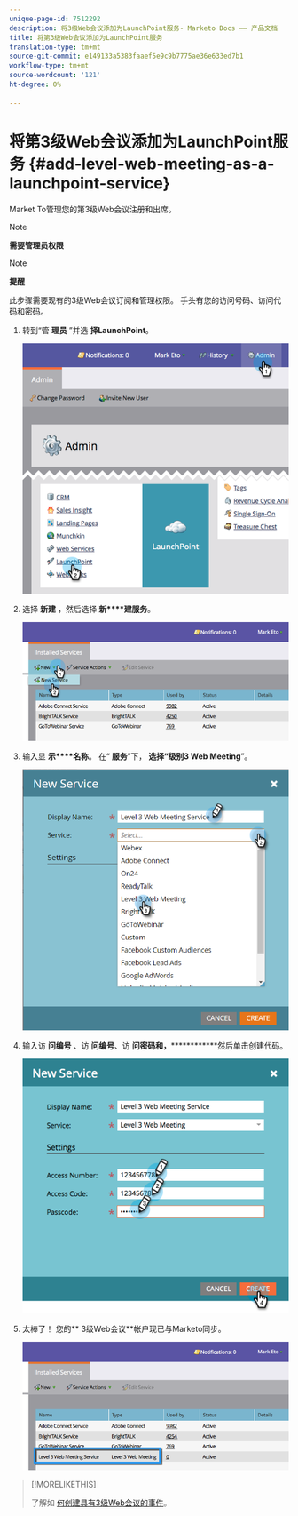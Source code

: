 ```yaml
---
unique-page-id: 7512292
description: 将3级Web会议添加为LaunchPoint服务- Marketo Docs —— 产品文档
title: 将第3级Web会议添加为LaunchPoint服务
translation-type: tm+mt
source-git-commit: e149133a5383faaef5e9c9b7775ae36e633ed7b1
workflow-type: tm+mt
source-wordcount: '121'
ht-degree: 0%

---
```



# 将第3级Web会议添加为LaunchPoint服务 {#add-level-web-meeting-as-a-launchpoint-service}

Market To管理您的第3级Web会议注册和出席。

>[!NOTE]
>
>**需要管理员权限**

>[!NOTE]
>
>**提醒**
>
>此步骤需要现有的3级Web会议订阅和管理权限。 手头有您的访问号码、访问代码和密码。

1. 转到“管 **理员** ”并选 **择LaunchPoint**。

   ![](assets/image2015-4-23-10-3a5-3a12.png)

1. 选择 **新建** ，然后选择 **新****建服务**。

   ![](assets/level-3-web-meeting-new-service.png)

1. 输入显 **示****名称**。 在“ **服务**”下， **选择“级别3 Web Meeting**”。

   ![](assets/new-service-level-3.png)

1. 输入访 **问编号** 、访 **问编号**、访 **问密码和，**************&#x200B;然后单击创建代码。

   ![](assets/image2015-4-23-10-3a10-3a26.png)

1. 太棒了！ 您的** 3级Web会议**帐户现已与Marketo同步。

   ![](assets/level-3-web-meeting.png)

>[!MORELIKETHIS]
>
>了解如 [何创建具有3级Web会议的事件](../../../product-docs/demand-generation/events/create-an-event/create-an-event-with-level-3-web-meeting.md)。

